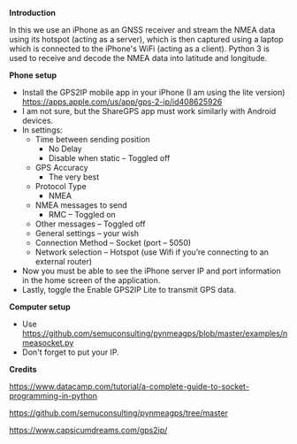 ﻿**Introduction** 

In this we use an iPhone as an GNSS receiver and stream the NMEA data using its hotspot (acting as a server), which is then captured using a laptop which is connected to the iPhone's WiFi (acting as a client). Python 3 is used to receive and decode the NMEA data into latitude and longitude.

**Phone setup**

- Install the GPS2IP mobile app in your iPhone (I am using the lite version) <https://apps.apple.com/us/app/gps-2-ip/id408625926>
- I am not sure, but the ShareGPS app must work similarly with Android devices.
- In settings:
  - Time between sending position
    - No Delay
    - Disable when static – Toggled off
  - GPS Accuracy 
    - The very best 
  - Protocol Type 
    - NMEA
  - NMEA messages to send
    - RMC – Toggled on
  - Other messages – Toggled off
  - General settings – your wish
  - Connection Method – Socket (port – 5050)
  - Network selection – Hotspot (use Wifi if you’re connecting to an external router)
- Now you must be able to see the iPhone server IP and port information in the home screen of the application.
- Lastly, toggle the Enable GPS2IP Lite to transmit GPS data.

**Computer setup**

- Use <https://github.com/semuconsulting/pynmeagps/blob/master/examples/nmeasocket.py>
- Don't forget to put your IP.

**Credits** 

<https://www.datacamp.com/tutorial/a-complete-guide-to-socket-programming-in-python>

<https://github.com/semuconsulting/pynmeagps/tree/master>

<https://www.capsicumdreams.com/gps2ip/>

